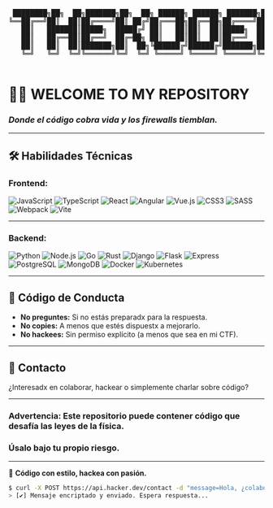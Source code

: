 <pre>
 ████████╗██╗  ██╗███████╗██╗  ██╗ ██████╗ ██████╗ ███████╗██████╗ ██╗  ██╗
╚══██╔══╝██║  ██║██╔════╝██║ ██╔╝██╔═══██╗██╔══██╗██╔════╝██╔══██╗╚██╗██╔╝
   ██║   ███████║█████╗  █████╔╝ ██║   ██║██║  ██║█████╗  ██████╔╝ ╚███╔╝ 
   ██║   ██╔══██║██╔══╝  ██╔═██╗ ██║   ██║██║  ██║██╔══╝  ██╔══██╗ ██╔██╗ 
   ██║   ██║  ██║███████╗██║  ██╗╚██████╔╝██████╔╝███████╗██║  ██║██╔╝ ██╗
   ╚═╝   ╚═╝  ╚═╝╚══════╝╚═╝  ╚═╝ ╚═════╝ ╚═════╝ ╚══════╝╚═╝  ╚═╝╚═╝  ╚═╝
                                                                          
</pre>
                                                                                                 

# 👩‍💻 **WELCOME TO MY REPOSITORY**  
### *Donde el código cobra vida y los firewalls tiemblan.*

--- 
## 🛠️ **Habilidades Técnicas**  

### **Frontend:**  
![JavaScript](https://img.shields.io/badge/JavaScript-F7DF1E?style=for-the-badge&logo=javascript&logoColor=black)
![TypeScript](https://img.shields.io/badge/TypeScript-3178C6?style=for-the-badge&logo=typescript&logoColor=white)
![React](https://img.shields.io/badge/React-61DAFB?style=for-the-badge&logo=react&logoColor=black)
![Angular](https://img.shields.io/badge/Angular-DD0031?style=for-the-badge&logo=angular&logoColor=white)
![Vue.js](https://img.shields.io/badge/Vue.js-4FC08D?style=for-the-badge&logo=vuedotjs&logoColor=white)
![CSS3](https://img.shields.io/badge/CSS3-1572B6?style=for-the-badge&logo=css3&logoColor=white)
![SASS](https://img.shields.io/badge/SASS-CC6699?style=for-the-badge&logo=sass&logoColor=white)
![Webpack](https://img.shields.io/badge/Webpack-8DD6F9?style=for-the-badge&logo=webpack&logoColor=black)
![Vite](https://img.shields.io/badge/Vite-646CFF?style=for-the-badge&logo=vite&logoColor=white)

---

### **Backend:**  
![Python](https://img.shields.io/badge/Python-3776AB?style=for-the-badge&logo=python&logoColor=white)
![Node.js](https://img.shields.io/badge/Node.js-339933?style=for-the-badge&logo=nodedotjs&logoColor=white)
![Go](https://img.shields.io/badge/Go-00ADD8?style=for-the-badge&logo=go&logoColor=white)
![Rust](https://img.shields.io/badge/Rust-000000?style=for-the-badge&logo=rust&logoColor=white)
![Django](https://img.shields.io/badge/Django-092E20?style=for-the-badge&logo=django&logoColor=white)
![Flask](https://img.shields.io/badge/Flask-000000?style=for-the-badge&logo=flask&logoColor=white)
![Express](https://img.shields.io/badge/Express-000000?style=for-the-badge&logo=express&logoColor=white)
![PostgreSQL](https://img.shields.io/badge/PostgreSQL-4169E1?style=for-the-badge&logo=postgresql&logoColor=white)
![MongoDB](https://img.shields.io/badge/MongoDB-47A248?style=for-the-badge&logo=mongodb&logoColor=white)
![Docker](https://img.shields.io/badge/Docker-2496ED?style=for-the-badge&logo=docker&logoColor=white)
![Kubernetes](https://img.shields.io/badge/Kubernetes-326CE5?style=for-the-badge&logo=kubernetes&logoColor=white)

---

## 🔐 **Código de Conducta**  
- **No preguntes:** Si no estás preparadx para la respuesta.  
- **No copies:** A menos que estés dispuestx a mejorarlo.  
- **No hackees:** Sin permiso explícito (a menos que sea en mi CTF).  

---

## 🌌 **Contacto**  
¿Interesadx en colaborar, hackear o simplemente charlar sobre código?  

---

### **Advertencia:** Este repositorio puede contener código que desafía las leyes de la física.  
### **Úsalo bajo tu propio riesgo.**  

---

🖤 **Código con estilo, hackea con pasión.**  


```bash
$ curl -X POST https://api.hacker.dev/contact -d "message=Hola, ¿colaboramos?"
> [✔] Mensaje encriptado y enviado. Espera respuesta...

